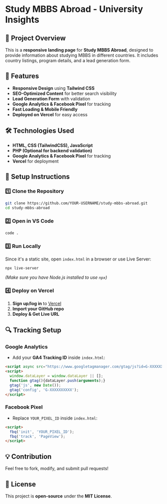 # Study MBBS Abroad - University Insights

## 📌 Project Overview
This is a **responsive landing page** for **Study MBBS Abroad**, designed to provide information about studying MBBS in different countries. It includes country listings, program details, and a lead generation form.

## 🎯 Features
- **Responsive Design** using **Tailwind CSS**
- **SEO-Optimized Content** for better search visibility
- **Lead Generation Form** with validation
- **Google Analytics & Facebook Pixel** for tracking
- **Fast Loading & Mobile Friendly**
- **Deployed on Vercel** for easy access

## 🛠️ Technologies Used
- **HTML, CSS (TailwindCSS), JavaScript**
- **PHP (Optional for backend validation)**
- **Google Analytics & Facebook Pixel** for tracking
- **Vercel** for deployment

## 🚀 Setup Instructions
### **1️⃣ Clone the Repository**
```sh
git clone https://github.com/YOUR-USERNAME/study-mbbs-abroad.git
cd study-mbbs-abroad
```

### **2️⃣ Open in VS Code**
```sh
code .
```

### **3️⃣ Run Locally**
Since it's a static site, open `index.html` in a browser or use Live Server:
```sh
npx live-server
```
_(Make sure you have Node.js installed to use `npx`)_

### **4️⃣ Deploy on Vercel**
1. **Sign up/log in** to [Vercel](https://vercel.com/)
2. **Import your GitHub repo**
3. **Deploy & Get Live URL**

## 🔍 Tracking Setup
### **Google Analytics**
- Add your **GA4 Tracking ID** inside `index.html`:
```html
<script async src="https://www.googletagmanager.com/gtag/js?id=G-XXXXXXXXXX"></script>
<script>
  window.dataLayer = window.dataLayer || [];
  function gtag(){dataLayer.push(arguments);}
  gtag('js', new Date());
  gtag('config', 'G-XXXXXXXXXX');
</script>
```

### **Facebook Pixel**
- Replace `YOUR_PIXEL_ID` inside `index.html`:
```html
<script>
  fbq('init', 'YOUR_PIXEL_ID');
  fbq('track', 'PageView');
</script>
```

## 💡 Contribution
Feel free to fork, modify, and submit pull requests!

## 📜 License
This project is **open-source** under the **MIT License**.

